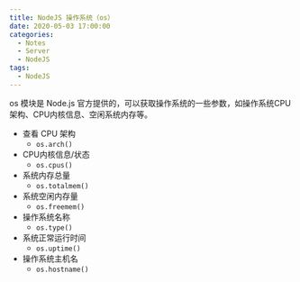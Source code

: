 ```yaml
---
title: NodeJS 操作系统（os）
date: 2020-05-03 17:00:00
categories:
  - Notes
  - Server
  - NodeJS
tags:
  - NodeJS
---
```


os 模块是 Node.js 官方提供的，可以获取操作系统的一些参数，如操作系统CPU架构、CPU内核信息、空闲系统内存等。

<!-- more -->

- 查看 CPU 架构
	- `os.arch()`
- CPU内核信息/状态
	- `os.cpus()`
- 系统内存总量
	- `os.totalmem()`
- 系统空闲内存量
	- `os.freemem()`
- 操作系统名称
	- `os.type()`
- 系统正常运行时间
	- `os.uptime()`
- 操作系统主机名
	- `os.hostname()`
